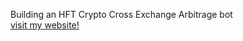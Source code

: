 Building an HFT Crypto Cross Exchange Arbitrage bot     
[visit my website!](https://www.aryaan.cloud/)
